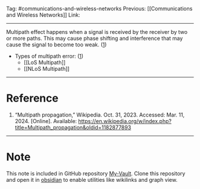Tag: #communications-and-wireless-networks 
Previous: [[Communications and Wireless Networks]]
Link: 

---

Multipath effect happens when a signal is received by the receiver by two or more paths. This may cause phase shifting and interference that may cause the signal to become too weak. (<u>1</u>)

- Types of multipath error: (<u>1</u>)
	- [[LoS Multipath]]
	- [[NLoS Multipath]]

---

# Reference

1. “Multipath propagation,” Wikipedia. Oct. 31, 2023. Accessed: Mar. 11, 2024. [Online]. Available: https://en.wikipedia.org/w/index.php?title=Multipath_propagation&oldid=1182877893

---

# Note

This note is included in GitHub repository [My-Vault](https://github.com/LittleD3092/My-Vault.git). Clone this repository and open it in [obsidian](https://obsidian.md/) to enable utilities like wikilinks and graph view.